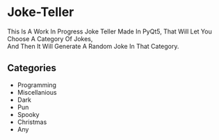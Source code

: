 # Joke-Teller
This Is A Work In Progress Joke Teller Made In PyQt5, That Will Let You Choose A Category Of Jokes,  
And Then It Will Generate A Random Joke In That Category.

## Categories
 - Programming
 - Miscellanious
 - Dark
 - Pun
 - Spooky
 - Christmas
 - Any
